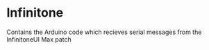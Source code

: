 # Infinitone

Contains the Arduino code which recieves serial messages from the InfinitoneUI Max patch
